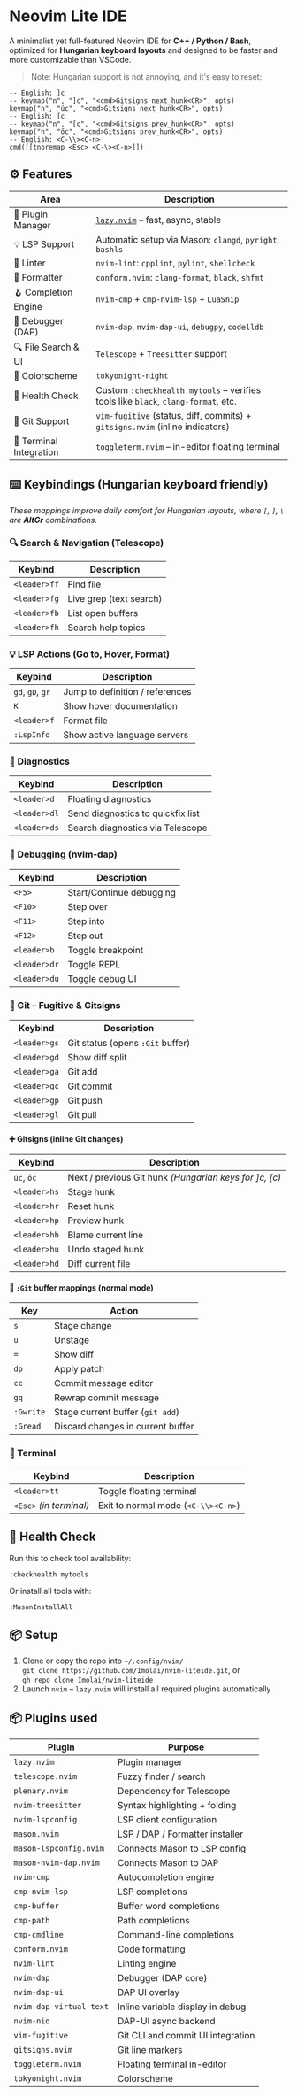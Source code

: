 # Neovim Lite IDE

A minimalist yet full-featured Neovim IDE for **C++ / Python / Bash**,
optimized for **Hungarian keyboard layouts** and
designed to be faster and more customizable than VSCode.

> Note: Hungarian support is not annoying, and it's easy to reset:

```text
-- English: ]c
-- keymap("n", "]c", "<cmd>Gitsigns next_hunk<CR>", opts)
keymap("n", "úc", "<cmd>Gitsigns next_hunk<CR>", opts)
-- English: [c
-- keymap("n", "[c", "<cmd>Gitsigns prev_hunk<CR>", opts)
keymap("n", "őc", "<cmd>Gitsigns prev_hunk<CR>", opts)
-- English: <C-\\><C-n>
cmd([[tnoremap <Esc> <C-\><C-n>]])
```

## ⚙️ Features

| Area                    | Description                                                                       |
| ----------------------- | --------------------------------------------------------------------------------- |
| 🔌 Plugin Manager       | [`lazy.nvim`](https://github.com/folke/lazy.nvim) – fast, async, stable           |
| 💡 LSP Support          | Automatic setup via Mason: `clangd`, `pyright`, `bashls`                          |
| 🧪 Linter               | `nvim-lint`: `cpplint`, `pylint`, `shellcheck`                                    |
| 🧼 Formatter            | `conform.nvim`: `clang-format`, `black`, `shfmt`                                  |
| 🪝 Completion Engine    | `nvim-cmp` + `cmp-nvim-lsp` + `LuaSnip`                                           |
| 🐞 Debugger (DAP)       | `nvim-dap`, `nvim-dap-ui`, `debugpy`, `codelldb`                                  |
| 🔍 File Search & UI     | `Telescope` + `Treesitter` support                                                |
| 🌈 Colorscheme          | `tokyonight-night`                                                                |
| 🔧 Health Check         | Custom `:checkhealth mytools` – verifies tools like `black`, `clang-format`, etc. |
| 🧠 Git Support          | `vim-fugitive` (status, diff, commits) + `gitsigns.nvim` (inline indicators)      |
| 🔁 Terminal Integration | `toggleterm.nvim` – in-editor floating terminal                                   |

## ⌨️ Keybindings (Hungarian keyboard friendly)

*These mappings improve daily comfort for Hungarian layouts, where `[`, `]`,
`\` are **AltGr** combinations.*

### 🔍 Search & Navigation (Telescope)

| Keybind      | Description             |
| ------------ | ----------------------- |
| `<leader>ff` | Find file               |
| `<leader>fg` | Live grep (text search) |
| `<leader>fb` | List open buffers       |
| `<leader>fh` | Search help topics      |

### 💡 LSP Actions (Go to, Hover, Format)

| Keybind          | Description                     |
| ---------------- | ------------------------------- |
| `gd`, `gD`, `gr` | Jump to definition / references |
| `K`              | Show hover documentation        |
| `<leader>f`      | Format file                     |
| `:LspInfo`       | Show active language servers    |

### 🧪 Diagnostics

| Keybind      | Description                       |
| ------------ | --------------------------------- |
| `<leader>d`  | Floating diagnostics              |
| `<leader>dl` | Send diagnostics to quickfix list |
| `<leader>ds` | Search diagnostics via Telescope  |

### 🐞 Debugging (nvim-dap)

| Keybind      | Description              |
| ------------ | ------------------------ |
| `<F5>`       | Start/Continue debugging |
| `<F10>`      | Step over                |
| `<F11>`      | Step into                |
| `<F12>`      | Step out                 |
| `<leader>b`  | Toggle breakpoint        |
| `<leader>dr` | Toggle REPL              |
| `<leader>du` | Toggle debug UI          |

### 🧠 Git – Fugitive & Gitsigns

| Keybind      | Description                      |
| ------------ | -------------------------------- |
| `<leader>gs` | Git status (opens `:Git` buffer) |
| `<leader>gd` | Show diff split                  |
| `<leader>ga` | Git add                          |
| `<leader>gc` | Git commit                       |
| `<leader>gp` | Git push                         |
| `<leader>gl` | Git pull                         |

#### ➕ Gitsigns (inline Git changes)

| Keybind      | Description                                             |
| ------------ | ------------------------------------------------------- |
| `úc`, `őc`   | Next / previous Git hunk *(Hungarian keys for ]c, \[c)* |
| `<leader>hs` | Stage hunk                                              |
| `<leader>hr` | Reset hunk                                              |
| `<leader>hp` | Preview hunk                                            |
| `<leader>hb` | Blame current line                                      |
| `<leader>hu` | Undo staged hunk                                        |
| `<leader>hd` | Diff current file                                       |

#### 📄 `:Git` buffer mappings (normal mode)

| Key       | Action                            |
| --------- | --------------------------------- |
| `s`       | Stage change                      |
| `u`       | Unstage                           |
| `=`       | Show diff                         |
| `dp`      | Apply patch                       |
| `cc`      | Commit message editor             |
| `gq`      | Rewrap commit message             |
| `:Gwrite` | Stage current buffer (`git add`)  |
| `:Gread`  | Discard changes in current buffer |

### 🔁 Terminal

| Keybind                 | Description                         |
| ----------------------- | ----------------------------------- |
| `<leader>tt`            | Toggle floating terminal            |
| `<Esc>` *(in terminal)* | Exit to normal mode (`<C-\\><C-n>`) |

## 🧪 Health Check

Run this to check tool availability:

```vim
:checkhealth mytools
```

Or install all tools with:

```vim
:MasonInstallAll
```

## 📦 Setup

1. Clone or copy the repo into `~/.config/nvim/`  
  `git clone https://github.com/Imolai/nvim-liteide.git`, or  
  `gh repo clone Imolai/nvim-liteide`
2. Launch `nvim` – `lazy.nvim` will install all required plugins automatically

## 📦 Plugins used

| Plugin                  | Purpose                           |
| ----------------------- | --------------------------------- |
| `lazy.nvim`             | Plugin manager                    |
| `telescope.nvim`        | Fuzzy finder / search             |
| `plenary.nvim`          | Dependency for Telescope          |
| `nvim-treesitter`       | Syntax highlighting + folding     |
| `nvim-lspconfig`        | LSP client configuration          |
| `mason.nvim`            | LSP / DAP / Formatter installer   |
| `mason-lspconfig.nvim`  | Connects Mason to LSP config      |
| `mason-nvim-dap.nvim`   | Connects Mason to DAP             |
| `nvim-cmp`              | Autocompletion engine             |
| `cmp-nvim-lsp`          | LSP completions                   |
| `cmp-buffer`            | Buffer word completions           |
| `cmp-path`              | Path completions                  |
| `cmp-cmdline`           | Command-line completions          |
| `conform.nvim`          | Code formatting                   |
| `nvim-lint`             | Linting engine                    |
| `nvim-dap`              | Debugger (DAP core)               |
| `nvim-dap-ui`           | DAP UI overlay                    |
| `nvim-dap-virtual-text` | Inline variable display in debug  |
| `nvim-nio`              | DAP-UI async backend              |
| `vim-fugitive`          | Git CLI and commit UI integration |
| `gitsigns.nvim`         | Git line markers                  |
| `toggleterm.nvim`       | Floating terminal in-editor       |
| `tokyonight.nvim`       | Colorscheme                       |

